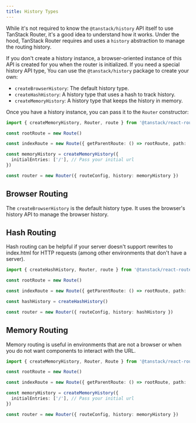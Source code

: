 ```yaml
---
title: History Types
---
```


While it's not required to know the `@tanstack/history` API itself to use TanStack Router, it's a good idea to understand how it works. Under the hood, TanStack Router requires and uses a `history` abstraction to manage the routing history.

If you don't create a history instance, a browser-oriented instance of this API is created for you when the router is initialized. If you need a special history API type, You can use the `@tanstack/history` package to create your own:

- `createBrowserHistory`: The default history type.
- `createHashHistory`: A history type that uses a hash to track history.
- `createMemoryHistory`: A history type that keeps the history in memory.

Once you have a history instance, you can pass it to the `Router` constructor:

```ts
import { createMemoryHistory, Router, route } from '@tanstack/react-router'

const rootRoute = new Route()

const indexRoute = new Route({ getParentRoute: () => rootRoute, path: '/' })

const memoryHistory = createMemoryHistory({
  initialEntries: ['/'], // Pass your initial url
})

const router = new Router({ routeConfig, history: memoryHistory })
```

## Browser Routing

The `createBrowserHistory` is the default history type. It uses the browser's history API to manage the browser history.

## Hash Routing

Hash routing can be helpful if your server doesn't support rewrites to index.html for HTTP requests (among other environments that don't have a server).

```ts
import { createHashHistory, Router, route } from '@tanstack/react-router'

const rootRoute = new Route()

const indexRoute = new Route({ getParentRoute: () => rootRoute, path: '/' })

const hashHistory = createHashHistory()

const router = new Router({ routeConfig, history: hashHistory })
```

## Memory Routing

Memory routing is useful in environments that are not a browser or when you do not want components to interact with the URL.

```ts
import { createMemoryHistory, Router, Route } from '@tanstack/react-router'

const rootRoute = new Route()

const indexRoute = new Route({ getParentRoute: () => rootRoute, path: '/' })

const memoryHistory = createMemoryHistory({
  initialEntries: ['/'], // Pass your initial url
})

const router = new Router({ routeConfig, history: memoryHistory })
```
